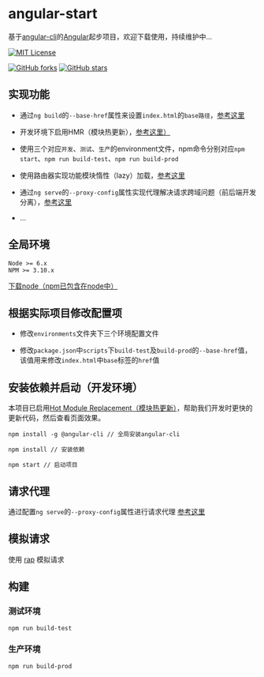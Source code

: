 # angular-start

基于[angular-cli](https://github.com/angular/angular-cli/wiki)的[Angular](https://angular.cn/)起步项目，欢迎下载使用，持续维护中...

[![MIT License](https://img.shields.io/badge/license-MIT-blue.svg?style=flat)](/LICENSE)

[![GitHub forks](https://img.shields.io/github/forks/laixiangran/angular-start.svg?style=social&label=Fork)](https://github.com/laixiangran/angular-start/fork)
[![GitHub stars](https://img.shields.io/github/stars/laixiangran/angular-start.svg?style=social&label=Star)](https://github.com/laixiangran/angular-start)

## 实现功能

- 通过`ng build`的`--base-href`属性来设置`index.html`的`base路径`，[参考这里](https://github.com/angular/angular-cli/wiki/build#base-tag-handling-in-indexhtml)

- 开发环境下启用HMR（模块热更新），[参考这里）](https://github.com/angular/angular-cli/wiki/stories-configure-hmr)

- 使用三个对应`开发`、`测试`、`生产`的environment文件，npm命令分别对应`npm start`、`npm run build-test`、`npm run build-prod`

- 使用路由器实现功能模块惰性（lazy）加载，[参考这里](https://angular.cn/guide/ngmodule#用路由器实现惰性-lazy-加载)

- 通过`ng serve`的`--proxy-config`属性实现代理解决请求跨域问题（前后端开发分离），[参考这里](https://github.com/angular/angular-cli/blob/master/docs/documentation/stories/proxy.md)

- ...

## 全局环境

```shell
Node >= 6.x
NPM >= 3.10.x
```

[下载node（npm已包含在node中）](https://nodejs.org/zh-cn/)

## 根据实际项目修改配置项

- 修改`environments`文件夹下三个环境配置文件

- 修改`package.json`中`scripts`下`build-test`及`build-prod`的`--base-href`值，该值用来修改`index.html`中`base`标签的`href`值

## 安装依赖并启动（开发环境）

本项目已启用[Hot Module Replacement（模块热更新）](https://github.com/angular/angular-cli/wiki/stories-configure-hmr)，帮助我们开发时更快的更新代码，然后查看页面效果。

```shell
npm install -g @angular-cli // 全局安装angular-cli

npm install // 安装依赖

npm start // 启动项目
```

## 请求代理

通过配置`ng serve`的`--proxy-config`属性进行请求代理 [参考这里](https://github.com/angular/angular-cli/blob/master/docs/documentation/stories/proxy.md)

## 模拟请求

使用 [rap](http://rapapi.org/org/index.do) 模拟请求

## 构建

### 测试环境

```shell
npm run build-test
```

### 生产环境

```shell
npm run build-prod
```
